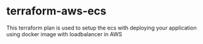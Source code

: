 # terraform-aws-ecs
This terraform plan is used to setup the ecs with deploying your application using docker image with loadbalancer in AWS
